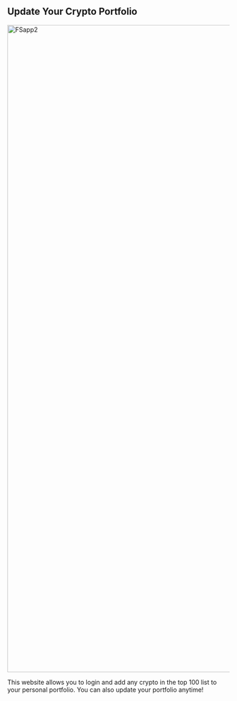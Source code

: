 ## Update Your Crypto Portfolio

<img width="1464" alt="FSapp2" src="https://user-images.githubusercontent.com/111465917/201547191-6454a16b-f242-43a5-929d-7dc955361f38.png">


This website allows you to login and add any crypto in the top 100 list to your personal portfolio. You can also update your portfolio anytime!
